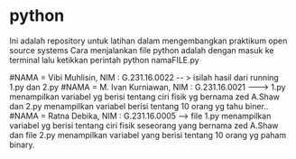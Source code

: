 # python
Ini adalah repository untuk latihan dalam mengembangkan praktikum open source systems Cara menjalankan file python adalah dengan masuk ke terminal lalu ketikkan perintah python namaFILE.py

#NAMA = Vibi Muhlisin, NIM : G.231.16.0022 -- > isilah hasil dari running 1.py dan 2.py
#NAMA = M. Ivan Kurniawan, NIM : G.231.16.0021 ---> 1.py menampilkan variabel yg berisi tentang ciri fisik yg bernama zed A.Shaw dan 2.py menampilkan variabel berisi tentang 10 orang yg tahu biner..
#NAMA = Ratna Debika, NIM : G.231.16.0005 —-> file 1.py menampilkan variabel yg berisi tentang ciri fisik seseorang yang bernama zed A.Shaw dan file 2.py menampilkan variabel yang berisi tentang 10 orang yg paham binary.
